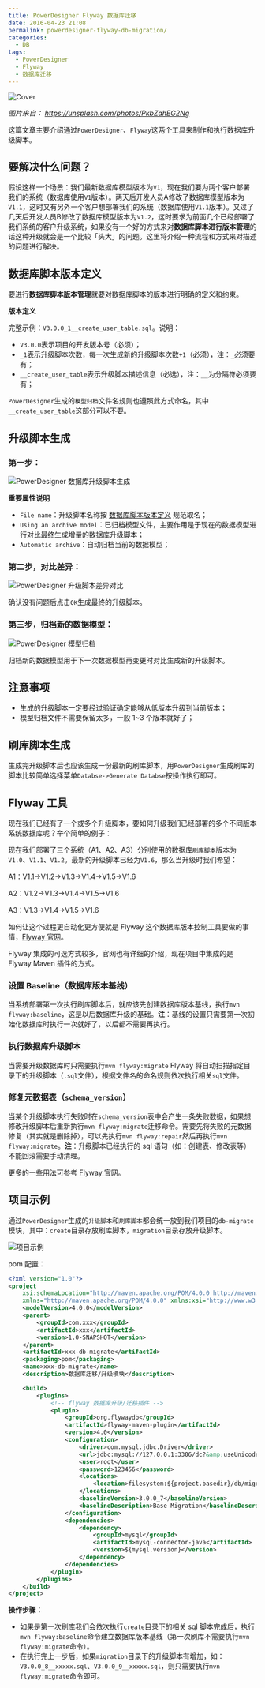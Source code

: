 ```yaml
---
title: PowerDesigner Flyway 数据库迁移
date: 2016-04-23 21:08
permalink: powerdesigner-flyway-db-migration/
categories:
  - DB
tags:
  - PowerDesigner
  - Flyway
  - 数据库迁移
---
```


![Cover][]

_图片来自： https://unsplash.com/photos/PkbZahEG2Ng_

这篇文章主要介绍通过`PowerDesigner`、`Flyway`这两个工具来制作和执行数据库升级脚本。

<!-- more -->

## 要解决什么问题？
假设这样一个场景：我们最新数据库模型版本为`V1`，现在我们要为两个客户部署我们的系统（数据库使用`V1`版本）。两天后开发人员A修改了数据库模型版本为`V1.1`，这时又有另外一个客户想部署我们的系统（数据库使用`V1.1`版本）。又过了几天后开发人员B修改了数据库模型版本为`V1.2`，这时要求为前面几个已经部署了我们系统的客户升级系统，如果没有一个好的方式来对**数据库脚本进行版本管理**的话这种升级就会是一个比较「头大」的问题。这里将介绍一种流程和方式来对描述的问题进行解决。

## 数据库脚本版本定义
要进行**数据库脚本版本管理**就要对数据库脚本的版本进行明确的定义和约束。

**版本定义**

完整示例：`V3.0.0_1__create_user_table.sql`。说明：

* `V3.0.0`表示项目的开发版本号（必须）；
* `_1`表示升级脚本次数，每一次生成新的升级脚本次数`+1`（必须），注：`_`必须要有；
* `__create_user_table`表示升级脚本描述信息（必选），注：`__`为分隔符必须要有；

`PowerDesigner`生成的`模型归档`文件名规则也遵照此方式命名，其中`__create_user_table`这部分可以不要。

## 升级脚本生成
### 第一步：
![PowerDesigner 数据库升级脚本生成][]

**重要属性说明**

* `File name`：升级脚本名称按 [数据库脚本版本定义](#数据库脚本版本定义) 规范取名；
* `Using an archive model`：已归档模型文件，主要作用是于现在的数据模型进行对比最终生成增量的数据库升级脚本；
* `Automatic archive`：自动归档当前的数据模型；

### 第二步，对比差异：
![PowerDesigner 升级脚本差异对比][]

确认没有问题后点击`OK`生成最终的升级脚本。

### 第三步，归档新的数据模型：
![PowerDesigner 模型归档][]

归档新的数据模型用于下一次数据模型再变更时对比生成新的升级脚本。

## 注意事项
* 生成的升级脚本一定要经过验证确定能够从低版本升级到当前版本；
* 模型归档文件不需要保留太多，一般 1~3 个版本就好了；

## 刷库脚本生成
生成完升级脚本后也应该生成一份最新的刷库脚本，用`PowerDesigner`生成刷库的脚本比较简单选择菜单`Databse->Generate Databse`按操作执行即可。

## Flyway 工具
现在我们已经有了一个或多个升级脚本，要如何升级我们已经部署的多个不同版本系统数据库呢？举个简单的例子：

现在我们部署了三个系统（A1、A2、A3）分别使用的数据库`刷库脚本`版本为`V1.0`、`V1.1`、`V1.2`。最新的升级脚本已经为`V1.6`，那么当升级时我们希望：

A1：V1.1->V1.2->V1.3->V1.4->V1.5->V1.6

A2：V1.2->V1.3->V1.4->V1.5->V1.6

A3：V1.3->V1.4->V1.5->V1.6

如何让这个过程更自动化更方便就是 Flyway 这个数据库版本控制工具要做的事情，[Flyway 官网]。

Flyway 集成的可选方式较多，官网也有详细的介绍，现在项目中集成的是 Flyway Maven 插件的方式。

### 设置 Baseline（数据库版本基线）
当系统部署第一次执行刷库脚本后，就应该先创建数据库版本基线，执行`mvn flyway:baseline`，这是以后数据库升级的基础。**注**：基线的设置只需要第一次初始化数据库时执行一次就好了，以后都不需要再执行。

### 执行数据库升级脚本
当需要升级数据库时只需要执行`mvn flyway:migrate` Flyway 将自动扫描指定目录下的升级脚本（`.sql`文件），根据文件名的命名规则依次执行相关`sql`文件。

### 修复元数据表（`schema_version`）
当某个升级脚本执行失败时在`schema_version`表中会产生一条失败数据，如果想修改升级脚本后重新执行`mvn flyway:migrate`迁移命令。需要先将失败的元数据修复（其实就是删除掉），可以先执行`mvn flyway:repair`然后再执行`mvn flyway:migrate`。**注**：升级脚本已经执行的 sql 语句（如：创建表、修改表等）不能回滚需要手动清理。

更多的一些用法可参考 [Flyway 官网]。

## 项目示例
通过`PowerDesigner`生成的`升级脚本`和`刷库脚本`都会统一放到我们项目的`db-migrate`模块，其中：`create`目录存放刷库脚本，`migration`目录存放升级脚本。

![项目示例][]

pom 配置：

```xml
<?xml version="1.0"?>
<project
    xsi:schemaLocation="http://maven.apache.org/POM/4.0.0 http://maven.apache.org/xsd/maven-4.0.0.xsd"
    xmlns="http://maven.apache.org/POM/4.0.0" xmlns:xsi="http://www.w3.org/2001/XMLSchema-instance">
    <modelVersion>4.0.0</modelVersion>
    <parent>
        <groupId>com.xxx</groupId>
        <artifactId>xxx</artifactId>
        <version>1.0-SNAPSHOT</version>
    </parent>
    <artifactId>xxx-db-migrate</artifactId>
    <packaging>pom</packaging>
    <name>xxx-db-migrate</name>
    <description>数据库迁移/升级模块</description>

    <build>
        <plugins>
            <!-- flyway 数据库升级/迁移插件 -->
            <plugin>
                <groupId>org.flywaydb</groupId>
                <artifactId>flyway-maven-plugin</artifactId>
                <version>4.0</version>
                <configuration>
                    <driver>com.mysql.jdbc.Driver</driver>
                    <url>jdbc:mysql://127.0.0.1:3306/dc?&amp;useUnicode=true&amp;characterEncoding=utf-8&amp;autoReconnect=true</url>
                    <user>root</user>
                    <password>123456</password>
                    <locations>
                        <location>filesystem:${project.basedir}/db/migration</location>
                    </locations>
                    <baselineVersion>3.0.0_7</baselineVersion>
                    <baselineDescription>Base Migration</baselineDescription>
                </configuration>
                <dependencies>
                    <dependency>
                        <groupId>mysql</groupId>
                        <artifactId>mysql-connector-java</artifactId>
                        <version>${mysql.version}</version>
                    </dependency>
                </dependencies>
            </plugin>
        </plugins>
    </build>
</project>
```

**操作步骤**：

- 如果是第一次刷库我们会依次执行`create`目录下的相关 sql 脚本完成后，执行`mvn flyway:baseline`命令建立数据库版本基线（第一次刷库不需要执行`mvn flyway:migrate`命令）。
- 在执行完上一步后，如果`migration`目录下的升级脚本有增加，如：`V3.0.0_8__xxxxx.sql`、`V3.0.0_9__xxxxx.sql`，则只需要执行`mvn flyway:migrate`命令即可。


[Cover]: /uploads/powerdesigner-flyway-db-migration/cover.jpg
[PowerDesigner 数据库升级脚本生成]: /uploads/powerdesigner-flyway-db-migration/db-migrate-script-gen.png
[PowerDesigner 升级脚本差异对比]: /uploads/powerdesigner-flyway-db-migration/db-model-diff.png
[PowerDesigner 模型归档]: /uploads/powerdesigner-flyway-db-migration/db-model-archive.png
[Flyway 官网]: https://flywaydb.org
[项目示例]: /uploads/powerdesigner-flyway-db-migration/project-demo.png
